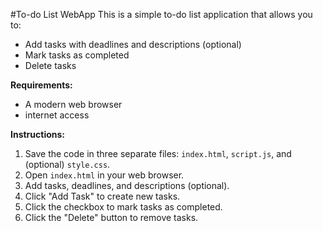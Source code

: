 #To-do List WebApp
This is a simple to-do list application that allows you to:

* Add tasks with deadlines and descriptions (optional)
* Mark tasks as completed
* Delete tasks

  
**Requirements:**

* A modern web browser
* internet access

**Instructions:**

1. Save the code in three separate files: `index.html`, `script.js`, and (optional) `style.css`.
2. Open `index.html` in your web browser.
3. Add tasks, deadlines, and descriptions (optional).
4. Click "Add Task" to create new tasks.
5. Click the checkbox to mark tasks as completed.
6. Click the "Delete" button to remove tasks.

